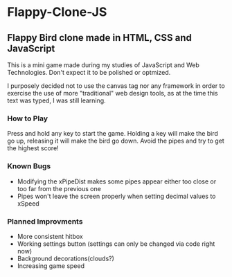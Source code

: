 # Flappy-Clone-JS
## Flappy Bird clone made in HTML, CSS and JavaScript

<p>This is a mini game made during my studies of JavaScript and Web Technologies. Don't expect it to be polished or optmized.</p>
<p>I purposely decided not to use the canvas tag nor any framework in order to exercise the use of more "traditional" web design tools, as at the time this text was typed, I was still learning.</p>

### How to Play
<p>Press and hold any key to start the game. Holding a key will make the bird go up, releasing it will make the bird go down. Avoid the pipes and try to get the highest score!</p>

### Known Bugs
- Modifying the xPipeDist makes some pipes appear either too close or too far from the previous one
- Pipes won't leave the screen properly when setting decimal values to xSpeed

### Planned Improvments
- More consistent hitbox
- Working settings button (settings can only be changed via code right now)
- Background decorations(clouds?)
- Increasing game speed